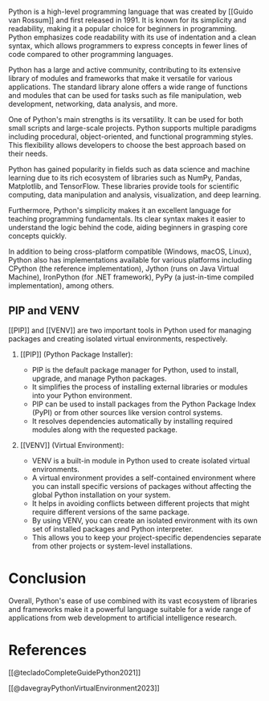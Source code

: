 
Python is a high-level programming language that was created by [[Guido van Rossum]] and first released in 1991. It is known for its simplicity and readability, making it a popular choice for beginners in programming. Python emphasizes code readability with its use of indentation and a clean syntax, which allows programmers to express concepts in fewer lines of code compared to other programming languages.

Python has a large and active community, contributing to its extensive library of modules and frameworks that make it versatile for various applications. The standard library alone offers a wide range of functions and modules that can be used for tasks such as file manipulation, web development, networking, data analysis, and more.

One of Python's main strengths is its versatility. It can be used for both small scripts and large-scale projects. Python supports multiple paradigms including procedural, object-oriented, and functional programming styles. This flexibility allows developers to choose the best approach based on their needs.

Python has gained popularity in fields such as data science and machine learning due to its rich ecosystem of libraries such as NumPy, Pandas, Matplotlib, and TensorFlow. These libraries provide tools for scientific computing, data manipulation and analysis, visualization, and deep learning.

Furthermore, Python's simplicity makes it an excellent language for teaching programming fundamentals. Its clear syntax makes it easier to understand the logic behind the code, aiding beginners in grasping core concepts quickly.

In addition to being cross-platform compatible (Windows, macOS, Linux), Python also has implementations available for various platforms including CPython (the reference implementation), Jython (runs on Java Virtual Machine), IronPython (for .NET framework), PyPy (a just-in-time compiled implementation), among others.

## PIP and VENV

[[PIP]] and [[VENV]] are two important tools in Python used for managing packages and creating isolated virtual environments, respectively.

1. [[PIP]] (Python Package Installer):
   - PIP is the default package manager for Python, used to install, upgrade, and manage Python packages.
   - It simplifies the process of installing external libraries or modules into your Python environment.
   - PIP can be used to install packages from the Python Package Index (PyPI) or from other sources like version control systems.
   - It resolves dependencies automatically by installing required modules along with the requested package.

2. [[VENV]] (Virtual Environment):
   - VENV is a built-in module in Python used to create isolated virtual environments.
   - A virtual environment provides a self-contained environment where you can install specific versions of packages without affecting the global Python installation on your system.
   - It helps in avoiding conflicts between different projects that might require different versions of the same package.
   - By using VENV, you can create an isolated environment with its own set of installed packages and Python interpreter.
   - This allows you to keep your project-specific dependencies separate from other projects or system-level installations.

# Conclusion

Overall, Python's ease of use combined with its vast ecosystem of libraries and frameworks make it a powerful language suitable for a wide range of applications from web development to artificial intelligence research.

# References

[[@tecladoCompleteGuidePython2021]]

[[@davegrayPythonVirtualEnvironment2023]]